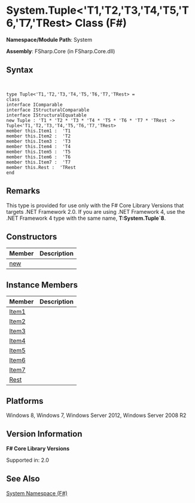 # System.Tuple<'T1,'T2,'T3,'T4,'T5,'T6,'T7,'TRest> Class (F#)

**Namespace/Module Path**: System

**Assembly**: FSharp.Core (in FSharp.Core.dll)


## Syntax


```


type Tuple<'T1,'T2,'T3,'T4,'T5,'T6,'T7,'TRest> =
class
interface IComparable
interface IStructuralComparable
interface IStructuralEquatable
new Tuple : 'T1 * 'T2 * 'T3 * 'T4 * 'T5 * 'T6 * 'T7 * 'TRest -> Tuple<'T1,'T2,'T3,'T4,'T5,'T6,'T7,'TRest>
member this.Item1 :  'T1
member this.Item2 :  'T2
member this.Item3 :  'T3
member this.Item4 :  'T4
member this.Item5 :  'T5
member this.Item6 :  'T6
member this.Item7 :  'T7
member this.Rest :  'TRest
end

```



## Remarks
This type is provided for use only with the F# Core Library Versions that targets .NET Framework 2.0. If you are using .NET Framework 4, use the .NET Framework 4 type with the same name, **T:System.Tuple&#96;8**.


## Constructors


|Member|Description|
|------|-----------|
|[new](http://msdn.microsoft.com/en-us/library/f579bb02-48ae-4910-a325-ad599349d50e)||

## Instance Members


|Member|Description|
|------|-----------|
|[Item1](http://msdn.microsoft.com/en-us/library/de81dc53-c129-42d6-a3cc-889b1cc6aeba)||
|[Item2](http://msdn.microsoft.com/en-us/library/d586b8de-b250-4a0d-ba66-51b6d9721549)||
|[Item3](http://msdn.microsoft.com/en-us/library/d12c4ad3-f171-42eb-928c-d01cc05be10c)||
|[Item4](http://msdn.microsoft.com/en-us/library/021390fb-22d7-453d-a33a-33856e7db8f5)||
|[Item5](http://msdn.microsoft.com/en-us/library/d1669774-957b-4cc2-a75f-b06cbe2deaad)||
|[Item6](http://msdn.microsoft.com/en-us/library/c6591974-ac8e-4e2e-b255-a55bea4f8879)||
|[Item7](http://msdn.microsoft.com/en-us/library/b5684cfe-df84-4e92-95cd-4e4b7e9d461c)||
|[Rest](http://msdn.microsoft.com/en-us/library/4158a34c-8878-4875-87cb-61fb6f5b3669)||

## Platforms
Windows 8, Windows 7, Windows Server 2012, Windows Server 2008 R2


## Version Information
**F# Core Library Versions**

Supported in: 2.0




## See Also
[System Namespace &#40;F&#35;&#41;](System-Namespace-%5BFSharp%5D.md)

